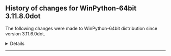 ﻿## History of changes for WinPython-64bit 3.11.8.0dot

The following changes were made to WinPython-64bit distribution since version 3.11.6.0dot.

<details>
### Python packages

New packages:

  * [build](https://pypi.org/project/build) 1.0.3 (A simple, correct Python build frontend)
  * [colorama](https://pypi.org/project/colorama) 0.4.6 (Cross-platform colored terminal text.)
  * [packaging](https://pypi.org/project/packaging) 22.0 (Core utilities for Python packages)
  * [pyproject_hooks](https://pypi.org/project/pyproject_hooks) 1.0.0 (Wrappers to call pyproject.toml-based build backend hooks.)

Upgraded packages:

  * [msvc_runtime](https://pypi.org/project/msvc_runtime) 14.36.32532 → 14.38.33130 (Install the Microsoft&#8482; Visual C++&#8482; runtime DLLs to the sys.prefix and Scripts directories)
  * [pip](https://pypi.org/project/pip) 23.2.1 → 24.0 (The PyPA recommended tool for installing Python packages.)
  * [Python](http://www.python.org/) 3.11.6 → 3.11.8 (Python programming language with standard library)
  * [setuptools](https://pypi.org/project/setuptools) 68.2.2 → 69.0.3 (Easily download, build, install, upgrade, and uninstall Python packages)
  * [wheel](https://pypi.org/project/wheel) 0.40.0 → 0.42.0 (A built-package format for Python)
  * [winpython](http://winpython.github.io/) 7.0.20231126 → 7.1.20240208 (WinPython distribution tools, including WPPM)


</details>
* * *
